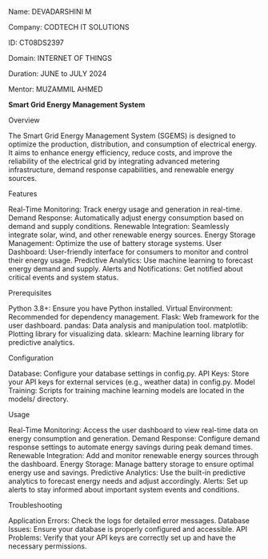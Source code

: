 Name: DEVADARSHINI M

Company: CODTECH IT SOLUTIONS

ID: CT08DS2397

Domain: INTERNET OF THINGS

Duration: JUNE to JULY 2024

Mentor: MUZAMMIL AHMED

**Smart Grid Energy Management System**

Overview

The Smart Grid Energy Management System (SGEMS) is designed to optimize the production, distribution, and consumption of electrical energy. It aims to enhance energy efficiency, reduce costs, and improve the reliability of the electrical grid by integrating advanced metering infrastructure, demand response capabilities, and renewable energy sources.

Features

Real-Time Monitoring: Track energy usage and generation in real-time.
Demand Response: Automatically adjust energy consumption based on demand and supply conditions.
Renewable Integration: Seamlessly integrate solar, wind, and other renewable energy sources.
Energy Storage Management: Optimize the use of battery storage systems.
User Dashboard: User-friendly interface for consumers to monitor and control their energy usage.
Predictive Analytics: Use machine learning to forecast energy demand and supply.
Alerts and Notifications: Get notified about critical events and system status.

Prerequisites

Python 3.8+: Ensure you have Python installed.
Virtual Environment: Recommended for dependency management.
Flask: Web framework for the user dashboard.
pandas: Data analysis and manipulation tool.
matplotlib: Plotting library for visualizing data.
sklearn: Machine learning library for predictive analytics.

Configuration

Database: Configure your database settings in config.py.
API Keys: Store your API keys for external services (e.g., weather data) in config.py.
Model Training: Scripts for training machine learning models are located in the models/ directory.

Usage

Real-Time Monitoring: Access the user dashboard to view real-time data on energy consumption and generation.
Demand Response: Configure demand response settings to automate energy savings during peak demand times.
Renewable Integration: Add and monitor renewable energy sources through the dashboard.
Energy Storage: Manage battery storage to ensure optimal energy use and savings.
Predictive Analytics: Use the built-in predictive analytics to forecast energy needs and adjust accordingly.
Alerts: Set up alerts to stay informed about important system events and conditions.

Troubleshooting

Application Errors: Check the logs for detailed error messages.
Database Issues: Ensure your database is properly configured and accessible.
API Problems: Verify that your API keys are correctly set up and have the necessary permissions.



